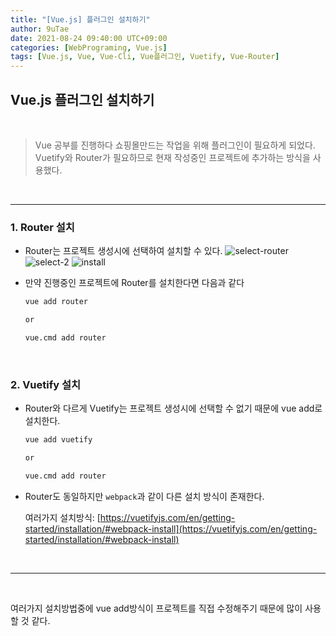 ```yaml
---
title: "[Vue.js] 플러그인 설치하기"
author: 9uTae
date: 2021-08-24 09:40:00 UTC+09:00
categories: [WebPrograming, Vue.js]
tags: [Vue.js, Vue, Vue-Cli, Vue플러그인, Vuetify, Vue-Router]
---
```


## Vue.js 플러그인 설치하기

<br>

> Vue 공부를 진행하다 쇼핑몰만드는 작업을 위해 플러그인이 필요하게 되었다. Vuetify와 Router가 필요하므로 현재 작성중인 프로젝트에 추가하는 방식을 사용했다.

<br>

---

### 1. Router 설치
- Router는 프로젝트 생성시에 선택하여 설치할 수 있다.
![select-router](https://user-images.githubusercontent.com/65030854/130538561-f79169ed-d090-4376-ad7f-d6003a7eba24.PNG)
![select-2](https://user-images.githubusercontent.com/65030854/130538593-5968efc4-228e-4d4d-93fa-f5577f71bfe1.PNG)
![install](https://user-images.githubusercontent.com/65030854/130538613-b607d565-288b-44a3-bac7-4aec611ca45c.PNG)

- 만약 진행중인 프로젝트에 Router를 설치한다면 다음과 같다

    ```cmd
    vue add router

    or

    vue.cmd add router
    ```  

<br>

### 2. Vuetify 설치
- Router와 다르게 Vuetify는 프로젝트 생성시에 선택할 수 없기 때문에 vue add로 설치한다.

    ```cmd
    vue add vuetify

    or

    vue.cmd add router
    ```

- Router도 동일하지만 `webpack`과 같이 다른 설치 방식이 존재한다.

    여러가지 설치방식: [https://vuetifyjs.com/en/getting-started/installation/#webpack-install](https://vuetifyjs.com/en/getting-started/installation/#webpack-install)

<br>

---

<br>

여러가지 설치방법중에 vue add방식이 프로젝트를 직접 수정해주기 때문에 많이 사용할 것 같다.

<br>